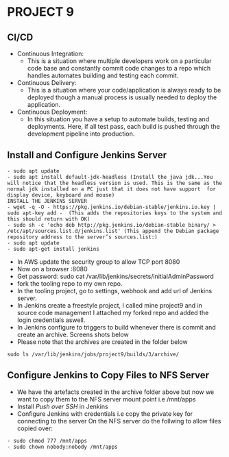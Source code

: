 # PROJECT 9
## CI/CD
* Continuous Integration:
    - This is a situation where multiple developers work on a particular code base and constantly commit code changes to a repo which handles automates building and testing each commit.
* Continuous Delivery:
    - This is a situation where your code/application is always ready to be deployed though a manual process is usually needed to deploy the application.
* Continuous Deployment:
    - In this situation you have a setup to automate builds, testing and deployments. Here, if all test pass, each build is pushed through the development pipeline into production.

## Install and Configure Jenkins Server
```
- sudo apt update 
- sudo apt install default-jdk-headless (Install the java jdk...You will notice that the headless version is used. This is the same as the normal jdk installed on a PC just that it does not have support  for display device, keyboard and mouse)
INSTALL THE JENKINS SERVER
- wget -q -O - https://pkg.jenkins.io/debian-stable/jenkins.io.key | sudo apt-key add -  (This adds the repositories keys to the system and this should return with OK)
- sudo sh -c 'echo deb http://pkg.jenkins.io/debian-stable binary/ > /etc/apt/sources.list.d/jenkins.list' (This append the Debian package repository address to the server’s sources.list:)
- sudo apt update
- sudo apt-get install jenkins
```
* In AWS update the security group to allow TCP port 8080
* Now on a browser <Instance public IP address>:8080
* Get password:  sudo cat /var/lib/jenkins/secrets/initialAdminPassword
* fork the tooling repo to my own repo.
* In the tooling project, go to settings, webhook and add url of Jenkins server.
* In Jenkins create a freestyle project, I called mine project9 and in source code management I attached my forked repo and added the login credentials aswell.
* In Jenkins configure to triggers to build whenever there is commit and create an archive. Screens shots below
* Please note that the archives are created in the folder below
 ```
 sudo ls /var/lib/jenkins/jobs/project9/builds/3/archive/
 ```
 ## Configure Jenkins to Copy Files to NFS Server
 * We have the artefacts created in the archive folder above but now we want to copy them to the NFS server mount point i.e /mnt/apps
 * Install *Push over SSH* in Jenkins
 * Configure Jenkins with credentials i.e copy the private key for connecting to the server
 On the NFS server do the follwing to allow files copied over:
 ```
 - sudo chmod 777 /mnt/apps
 - sudo chown nobody:nobody /mnt/apps
 ```